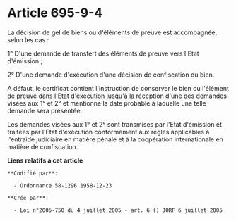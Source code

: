 # Article 695-9-4

La décision de gel de biens ou d'éléments de preuve est accompagnée, selon les cas :

1° D'une demande de transfert des éléments de preuve vers l'Etat d'émission ;

2° D'une demande d'exécution d'une décision de confiscation du bien.

A défaut, le certificat contient l'instruction de conserver le bien ou l'élément de preuve dans l'Etat d'exécution jusqu'à la
réception d'une des demandes visées aux 1° et 2° et mentionne la date probable à laquelle une telle demande sera présentée.

Les demandes visées aux 1° et 2° sont transmises par l'Etat d'émission et traitées par l'Etat d'exécution conformément aux
règles applicables à l'entraide judiciaire en matière pénale et à la coopération internationale en matière de confiscation.

**Liens relatifs à cet article**

	**Codifié par**:

	  - Ordonnance 58-1296 1958-12-23

	**Créé par**:

	  - Loi n°2005-750 du 4 juillet 2005 - art. 6 () JORF 6 juillet 2005
